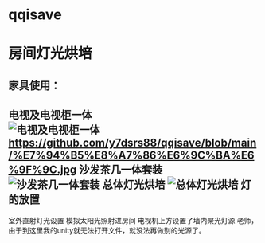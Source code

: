# qqisave
房间灯光烘培
======
家具使用：
-----
电视及电视柜一体\
![电视及电视柜一体]()https://github.com/y7dsrs88/qqisave/blob/main/%E7%94%B5%E8%A7%86%E6%9C%BA%E6%9F%9C.jpg
沙发茶几一体套装\
![沙发茶几一体套装]()
总体灯光烘培
![总体灯光烘培]()
灯的放置
----
室外直射灯光设置 模拟太阳光照射进房间
电视机上方设置了墙内聚光灯源
    老师，由于到这里我的unity就无法打开文件，就没法再做别的光源了。
